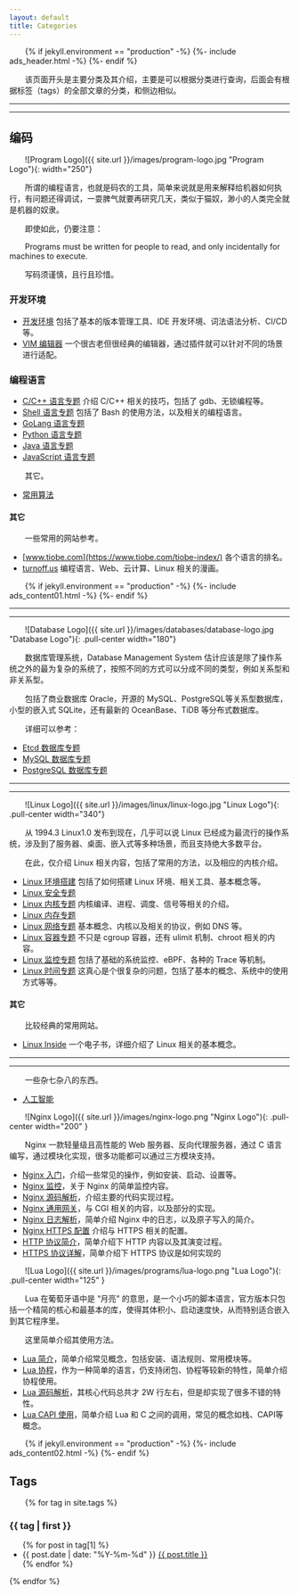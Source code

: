 ```yaml
---
layout: default
title: Categories
---
```


<style type="text/css"><!-- p {text-indent: 2em;} --></style>

{% if jekyll.environment == "production" -%}
  {%- include ads_header.html -%}
{%- endif %}

该页面开头是主要分类及其介绍，主要是可以根据分类进行查询，后面会有根据标签（tags）的全部文章的分类，和侧边相似。

----------------------------------------------------------------------------------------------------
----------------------------------------------------------------------------------------------------

## 编码

![Program Logo]({{ site.url }}/images/program-logo.jpg "Program Logo"){: width="250"}

所谓的编程语言，也就是码农的工具，简单来说就是用来解释给机器如何执行，有问题还得调试，一耍脾气就要再研究几天，类似于猫奴，渺小的人类完全就是机器的奴隶。

即使如此，仍要注意：

Programs must be written for people to read, and only incidentally for machines to execute.

写码须谨慎，且行且珍惜。

### 开发环境

* [开发环境](/post/theme-develop-workspace.html) 包括了基本的版本管理工具、IDE 开发环境、词法语法分析、CI/CD等。
* [VIM 编辑器](/post/topic-develop-tools-vim.html) 一个很古老但很经典的编辑器，通过插件就可以针对不同的场景进行适配。

### 编程语言

* [C/C++ 语言专题](/post/topic-language-c-cpp.html) 介绍 C/C++ 相关的技巧，包括了 gdb、无锁编程等。
* [Shell 语言专题](/post/theme-language-bash.html) 包括了 Bash 的使用方法，以及相关的编程语言。
* [GoLang 语言专题](/post/theme-language-golang.html)
* [Python 语言专题](/post/theme-language-python.html)
* [Java 语言专题](/post/theme-language-java.html)
* [JavaScript 语言专题](/post/topic-language-javascript-html-css.html)

其它。

* [常用算法](/post/topic-algorithm-introduce.html)

#### 其它

一些常用的网站参考。

* [www.tiobe.com](https://www.tiobe.com/tiobe-index/) 各个语言的排名。
* [turnoff.us](http://turnoff.us/) 编程语言、Web、云计算、Linux 相关的漫画。

{% if jekyll.environment == "production" -%}
  {%- include ads_content01.html -%}
{%- endif %}

----------------------------------------------------------------------------------------------------
----------------------------------------------------------------------------------------------------

![Database Logo]({{ site.url }}/images/databases/database-logo.jpg "Database Logo"){: .pull-center width="180"}

数据库管理系统，Database Management System 估计应该是除了操作系统之外的最为复杂的系统了，按照不同的方式可以分成不同的类型，例如关系型和非关系型。

包括了商业数据库 Oracle，开源的 MySQL、PostgreSQL等关系型数据库，小型的嵌入式 SQLite，还有最新的 OceanBase、TiDB 等分布式数据库。

详细可以参考：

* [Etcd 数据库专题](/post/theme-database-etcd.html)
* [MySQL 数据库专题](/post/theme-database-mysql.html)
* [PostgreSQL 数据库专题](/post/theme-database-postgresql.html)

----------------------------------------------------------------------------------------------------
----------------------------------------------------------------------------------------------------

![Linux Logo]({{ site.url }}/images/linux/linux-logo.jpg "Linux Logo"){: .pull-center width="340"}

从 1994.3 Linux1.0 发布到现在，几乎可以说 Linux 已经成为最流行的操作系统，涉及到了服务器、桌面、嵌入式等多种场景，而且支持绝大多数平台。

<!--
鄙人从大三开始用 Linux，开始就是看着 Ubuntu 的 3D 桌面比较酷，然后开始零零散散地使用，一直到现在，几乎所有的日常操作都在使用 Linux 的桌面发行版；目前使用的是 CentOS 版本。
-->

在此，仅介绍 Linux 相关内容，包括了常用的方法，以及相应的内核介绍。

* [Linux 环境搭建](/post/theme-linux-environment.html) 包括了如何搭建 Linux 环境、相关工具、基本概念等。
* [Linux 安全专题](/post/topic-linux-security.html)
* [Linux 内核专题](/post/theme-linux-kenerl-stuff.html) 内核编译、进程、调度、信号等相关的介绍。
* [Linux 内存专题](/post/theme-linux-kenerl-memory.html)
* [Linux 网络专题](/post/theme-linux-kenerl-network.html) 基本概念、内核以及相关的协议，例如 DNS 等。
* [Linux 容器专题](/post/theme-linux-kenerl-container.html) 不只是 cgroup 容器，还有 ulimit 机制、chroot 相关的内容。
* [Linux 监控专题](/post/theme-linux-kenerl-monitor.html) 包括了基础的系统监控、eBPF、各种的 Trace 等机制。
* [Linux 时间专题](/post/theme-linux-time-stuff.html) 这真心是个很复杂的问题，包括了基本的概念、系统中的使用方式等等。

#### 其它

比较经典的常用网站。

* [Linux Inside](https://github.com/0xAX/linux-insides) 一个电子书，详细介绍了 Linux 相关的基本概念。

<!--
 post/encryption-introduce.html linux-aio.html

----------------------------------------------------------------------------------------------------
----------------------------------------------------------------------------------------------------

* [JavaScript 环境](/post/javascript-environment-introduce.html)，介绍 JavaScript 常用工具，如 node、npm、WebPack 等。
* [JS React 语法简介](/post/javascript-react-syntax-introduce.html)，介绍 JS 和 React 的一些常见语法规则，以及调试工具。
* [React 简明教程](/post/react-practice-examples.html)，通过一些示例简单介绍 React 的使用方法。

----------------------------------------------------------------------------------------------------
----------------------------------------------------------------------------------------------------
-->

----------------------------------------------------------------------------------------------------
----------------------------------------------------------------------------------------------------

一些杂七杂八的东西。

* [人工智能](/post/theme-artificial-intelligence.html)

![Nginx Logo]({{ site.url }}/images/nginx-logo.png "Nginx Logo"){: .pull-center width="200" }

Nginx 一款轻量级且高性能的 Web 服务器、反向代理服务器，通过 C 语言编写，通过模块化实现，很多功能都可以通过三方模块支持。

* [Nginx 入门](/post/nginx-introduce.html)，介绍一些常见的操作，例如安装、启动、设置等。
* [Nginx 监控](/post/nginx-monitor.html)，关于 Nginx 的简单监控内容。
* [Nginx 源码解析](/post/nginx-sourecode-analyze.html)，介绍主要的代码实现过程。
* [Nginx 通用网关](/post/nginx-cgi-introduce.html)，与 CGI 相关的内容，以及部分的实现。
* [Nginx 日志解析](/post/nginx-logs-introduce.html)，简单介绍 Nginx 中的日志，以及原子写入的简介。
* [Nginx HTTPS 配置](/post/security-ssl-tls-nginx-https-setting.html) 介绍与 HTTPS 相关的配置。
* [HTTP 协议简介](/post/network-http-introduce.html)，简单介绍下 HTTP 内容以及其演变过程。
* [HTTPS 协议详解](/post/https-introduce.html)，简单介绍下 HTTPS 协议是如何实现的

![Lua Logo]({{ site.url }}/images/programs/lua-logo.png "Lua Logo"){: .pull-center width="125" }

Lua 在葡萄牙语中是 “月亮” 的意思，是一个小巧的脚本语言，官方版本只包括一个精简的核心和最基本的库，使得其体积小、启动速度快，从而特别适合嵌入到其它程序里。

这里简单介绍其使用方法。

* [Lua 简介](/post/lua-introduce.html)，简单介绍常见概念，包括安装、语法规则、常用模块等。
* [Lua 协程](/post/lua-coroutine.html)，作为一种简单的语言，仍支持闭包、协程等较新的特性，简单介绍协程使用。
* [Lua 源码解析](/post/lua-sourcecode.html)，其核心代码总共才 2W 行左右，但是却实现了很多不错的特性。
* [Lua CAPI 使用](/post/lua-how-capi-works.html)，简单介绍 Lua 和 C 之间的调用，常见的概念如栈、CAPI等概念。

{% if jekyll.environment == "production" -%}
  {%- include ads_content02.html -%}
{%- endif %}

## Tags

{% for tag in site.tags %}
<h3 id="{{ tag | first }}">{{ tag | first }}</h3>
<ul>{% for post in tag[1] %}<li>{{ post.date | date: "%Y-%m-%d" }} <a href="{{post.url}}">{{ post.title }}</a></li>{% endfor %}</ul>
{% endfor %}

<!--
一个不错的网站，包含了各种书籍。
http://apprize.info/

当浏览器输入地址时发生了什么
https://github.com/alex/what-happens-when

内存的战争，不错的文章

一个web tty共享
https://tsl0922.github.io/ttyd/

1. Hesitate 犹豫不决
2. Procastination 拖延，逃避问题和懒惰
3. Never last long 三分钟热度
4. Afraid of rejection 害怕拒绝
5. Limit yourself 自我设限
6. Runaway from reality 逃避现实
7. Always find execuess 总是寻找接口
8. Fearness 恐惧
9. Refuse to learn 拒绝学习

Python 资源大全中文版
ttps://github.com/jobbole/awesome-python-cn

SQLite源码解析
http://huili.github.io/srcAnaly/selectExec.html

CVE库
https://www.cvedetails.com/
WebSockets库
https://github.com/uNetworking/uWebSockets
C++使用mysql,断线重连问题
http://www.paobuke.com/zh-cn/develop/c/pbk1821.html
蛋疼的mysql_ping()以及MYSQL_OPT_RECONNECT
https://www.felix021.com/blog/read.php?2102
CA
http://www.barretlee.com/blog/2016/04/24/detail-about-ca-and-certs/
StatsD Python上报示例
https://github.com/etsy/statsd/blob/master/examples/python_example.py
使用C写的editline库，用于替换readline()函数
https://github.com/troglobit/editline
MYSQL C使用
http://zetcode.com/db/mysqlc/
PG用户管理
http://www.davidpashley.com/articles/postgresql-user-administration/
ZeroMQ
https://github.com/anjuke/zguide-cn

索罗斯，三大原则

* 客户第一
* 对发明创造的渴望
* 长远的眼光和想法

Semantic Versioning 语义化版本规范

不错的技术Blog
https://arthurchiao.github.io/index.html
-->
